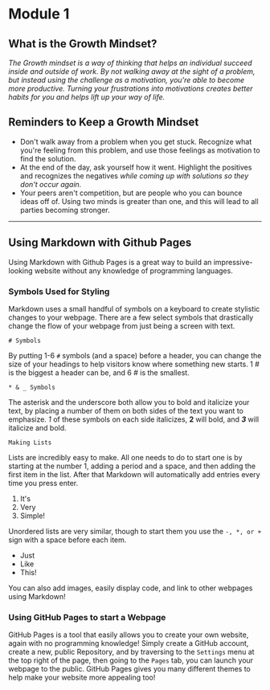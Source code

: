 # Module 1

## What is the Growth Mindset?

*The Growth mindset is a way of thinking that helps an individual succeed inside and outside of work. By not walking away at the sight of a problem, but instead using the challenge as a motivation, you're able to become more productive. Turning your frustrations into motivations creates better habits for you and helps lift up your way of life.*

## Reminders to Keep a Growth Mindset

- Don't walk away from a problem when you get stuck. Recognize what you're feeling from this problem, and use those feelings as motivation to find the solution.
- At the end of the day, ask yourself how it went. Highlight the positives and recognizes the negatives *while coming up with solutions so they don't occur again.*
- Your peers aren't competition, but are people who you can bounce ideas off of. Using two minds is greater than one, and this will lead to all parties becoming stronger.

--------------------------------------------

## Using Markdown with Github Pages

Using Markdown with Github Pages is a great way to build an impressive-looking website without any knowledge of programming languages.

### Symbols Used for Styling

Markdown uses a small handful of symbols on a keyboard to create stylistic changes to your webpage. There are a few select symbols that drastically change the flow of your webpage from just being a screen with text.

```# Symbols```

By putting 1-6 `#` symbols (and a space) before a header, you can change the size of your headings to help visitors know where something new starts. 1 # is the biggest a header can be, and 6 # is the smallest.

```* & _ Symbols```

The asterisk and the underscore both allow you to bold and italicize your text, by placing a number of them on both sides of the text you want to emphasize. *1* of these symbols on each side italicizes, **2** will bold, and ***3*** will italicize and bold.

```Making Lists```

Lists are incredibly easy to make. All one needs to do to start one is by starting at the number 1, adding a period and a space, and then adding the first item in the list. After that Markdown will automatically add entries every time you press enter.

1. It's
2. Very
3. Simple!

Unordered lists are very similar, though to start them you use the `-, *, or +` sign with a space before each item.

- Just
- Like
- This!

You can also add images, easily display code, and link to other webpages using Markdown!

### Using GitHub Pages to start a Webpage

GitHub Pages is a tool that easily allows you to create your own website, again with no programming knowledge! Simply create a GitHub account, create a new, public Repository, and by traversing to the `Settings` menu at the top right of the page, then going to the `Pages` tab, you can launch your webpage to the public. GitHub Pages gives you many different themes to help make your website more appealing too!
